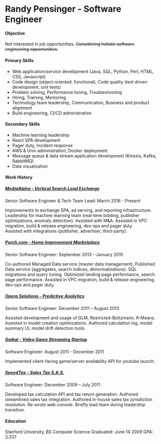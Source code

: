 # Randy Pensinger - Software Engineer

#### Objective
Not interested in job opportunities.
~~Considering holistic software engineering opportunities.~~

#### Primary Skills
* Web application/service development (Java, SQL, Python, Perl, HTML, CSS, Javascript)
* Code design (object-oriented, functional), Code quality (test driven development, unit tests)
* Problem solving, Performance tuning, Troubleshooting
* Hiring, Training, Mentoring
* Technology team leadership, Communication, Business and product alignment
* Build engineering, CI/CD administration

#### Secondary Skills
* Machine learning leadership
* React SPA development
* Pager duty, Incident response
* AWS & Unix administration, Docker deployment
* Message queue & data stream application development (Kinesis, Kafka, RabbitMQ)
* Data visualization

#### Work History

##### [MediaAlpha - Vertical Search Lead Exchange](https://www.linkedin.com/company/mediaalpha/)
Senior Software Engineer & Tech Team Lead: March 2016 - Present


Improvements to exchange SPA, ad serving, and reporting infrastructure.
Leadership for machine learning team (real-time bidding, publisher optimizations, anomaly detection).
Assisted with M&A.
Assisted in VPC migration, build & release engineering, dev-ops and pager duty.  
Assisted with integrations (publisher, advertiser, third-party).

##### [Porch.com - Home Improvement Marketplace](https://en.wikipedia.org/wiki/Porch_%28company%29)
Senior Software Engineer: September 2013 – January 2015


Co-authored Managed Data service (master data management), Published Data service (aggregates, search indices, denormalizations).
SQL migrations and query tuning.
Optimized landing page performance, search page performance.
Assisted in VPC migration, build & release engineering, dev-ops and pager duty.  

##### [Opera Solutions - Predictive Analytics](https://www.linkedin.com/company/operasolutions/)
Senior Software Engineer: December 2011 – August 2013 


Assisted development and usage of GLM, Restricted-Boltzmann, K-Means.
Assisted in model creation optimizations.
Authored calculation log, model summary UI, model drift detection tools.

##### [Gaikai - Video Game Streaming Startup](https://en.wikipedia.org/wiki/Gaikai)
Software Engineer: August 2011 - December 2011


Implemented client-facing game/server availability API for youtube launch.

##### [SpeedTax - Sales Tax S.A.S.](https://en.wikipedia.org/wiki/SpeedTax)
Software Engineer: December 2009 – July 2011 


Developed tax calculation API and tax return generation.
Authored streamlined sales tax integration.
Authored in-house sales tax jurisdiction resolution.
Re-wrote web console.
Briefly lead team during leadership transition.

#### Education
Stanford University, BS Computer Science
Graduated: June 14 2009 
GPA: 3.337
